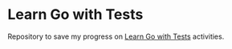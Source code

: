 # Learn Go with Tests

Repository to save my progress on [Learn Go with Tests](https://quii.gitbook.io/learn-go-with-tests/) activities.
